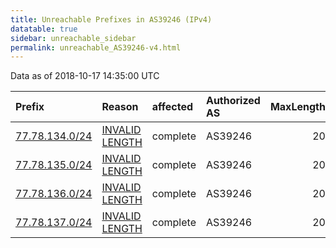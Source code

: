 ```yaml
---
title: Unreachable Prefixes in AS39246 (IPv4)
datatable: true
sidebar: unreachable_sidebar
permalink: unreachable_AS39246-v4.html
---
```


Data as of 2018-10-17 14:35:00 UTC


<div class="datatable-begin"></div>

| Prefix                                                 | Reason                                                                                                   | affected   | Authorized AS   |   MaxLength | Anchor                                         |   unreachable /24s |
|:-------------------------------------------------------|:---------------------------------------------------------------------------------------------------------|:-----------|:----------------|------------:|:-----------------------------------------------|-------------------:|
| [77.78.134.0/24](https://stat.ripe.net/77.78.134.0/24) | [INVALID LENGTH](https://rpki-validator.ripe.net/announcement-preview?asn=AS39246&prefix=77.78.134.0/24) | complete   | AS39246         |          20 | [RIPE](unreachable_RIPE_NCC_RPKI_Root-v4.html) |                  1 |
| [77.78.135.0/24](https://stat.ripe.net/77.78.135.0/24) | [INVALID LENGTH](https://rpki-validator.ripe.net/announcement-preview?asn=AS39246&prefix=77.78.135.0/24) | complete   | AS39246         |          20 | [RIPE](unreachable_RIPE_NCC_RPKI_Root-v4.html) |                  1 |
| [77.78.136.0/24](https://stat.ripe.net/77.78.136.0/24) | [INVALID LENGTH](https://rpki-validator.ripe.net/announcement-preview?asn=AS39246&prefix=77.78.136.0/24) | complete   | AS39246         |          20 | [RIPE](unreachable_RIPE_NCC_RPKI_Root-v4.html) |                  1 |
| [77.78.137.0/24](https://stat.ripe.net/77.78.137.0/24) | [INVALID LENGTH](https://rpki-validator.ripe.net/announcement-preview?asn=AS39246&prefix=77.78.137.0/24) | complete   | AS39246         |          20 | [RIPE](unreachable_RIPE_NCC_RPKI_Root-v4.html) |                  1 |

<div class="datatable-end"></div>